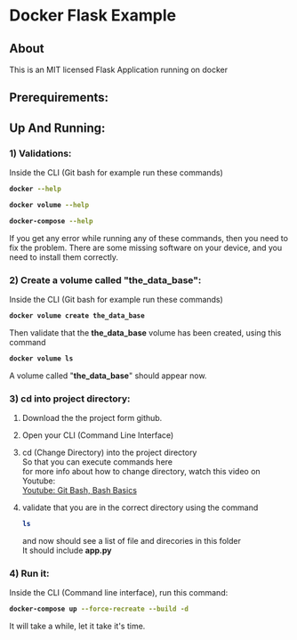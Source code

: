 # Docker Flask Example

## About

This is an MIT licensed Flask Application running on docker





## Prerequirements:






## Up And Running:

### 1) Validations:
Inside the CLI (Git bash for example run these commands)

<b>

```bash
docker --help
```
```bash
docker volume --help
```
```bash
docker-compose --help
```
</b>
If you get any error while running any of these commands, then you
need to fix the problem.  
There are some missing software on your device, 
and you need to install them correctly.






### 2) Create a volume called "the_data_base":


Inside the CLI (Git bash for example run these commands)

<b>

```bash
docker volume create the_data_base
```
</b>

Then validate that the **the_data_base** volume has been created, using
this command
<b>

```bash
docker volume ls
```
</b>

A volume called "**the_data_base**" should appear now.






### 3) cd into project directory:

1. Download the the project form github.
2. Open your CLI (Command Line Interface)
3. cd (Change Directory) into the project directory  
	So that you can execute commands here  
	for more info about how to change directory, 
	watch this video on Youtube:<br><a 
	href="https://www.youtube.com/watch?v=oQc-2gsjgDg">
	Youtube: Git Bash, Bash Basics</a>
4. validate that you are in the correct directory using the command  
	<b>
	
	```bash
	ls
	```
	
	</b>

	and now should see a list of file and direcories in this folder  
	It should include **app.py**




### 4) Run it:
Inside the CLI (Command line interface), run this command:
<b>

```bash
docker-compose up --force-recreate --build -d
```

</b>
It will take a while, let it take it's time.


































